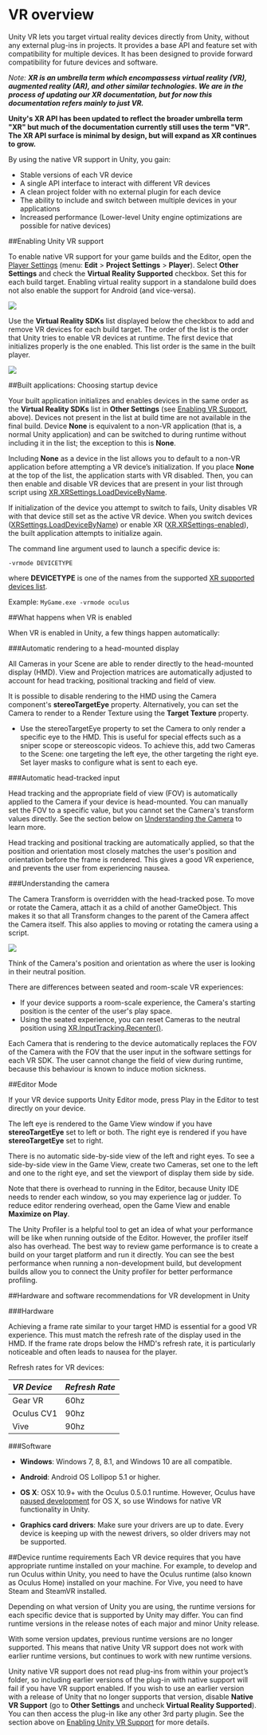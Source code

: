 VR overview
===========
<!-- https://trello.com/c/Qw7imxOL -->

Unity VR lets you target virtual reality devices directly from Unity, without any external plug-ins in projects. It provides a base API and feature set with compatibility for multiple devices. It has been designed to provide forward compatibility for future devices and software.

*Note: **XR is an umbrella term which encompassess virtual reality (VR), augmented reality (AR), and other similar technologies. We are in the process of updating our XR documentation, but for now this documentation refers mainly to just VR.***

**Unity's XR API has been updated to reflect the broader umbrella term "XR" but much of the documentation currently still uses the term "VR". The XR API surface is minimal by design, but will expand as XR continues to grow.**

By using the native VR support in Unity, you gain:

* Stable versions of each VR device
* A single API interface to interact with different VR devices
* A clean project folder with no external plugin for each device
* The ability to include and switch between multiple devices in your applications
* Increased performance (Lower-level Unity engine optimizations are possible for native devices)

<a name="EnablingVRSupport"></a>
##Enabling Unity VR support

To enable native VR support for your game builds and the Editor, open the [Player Settings](class-PlayerSettings) (menu: __Edit__ > __Project Settings__ > __Player__). Select __Other Settings__ and check the __Virtual Reality Supported__ checkbox. Set this for each build target. Enabling virtual reality support in a standalone build does not also enable the support for Android (and vice-versa).

![](../uploads/Main/PlayerSettings.png)

Use the __Virtual Reality SDKs__ list displayed below the checkbox to add and remove VR devices for each build target. The order of the list is the order that Unity tries to enable VR devices at runtime. The first device that initializes properly is the one enabled. This list order is the same in the built player.

![](../uploads/Main/VRSupported.png)

##Built applications: Choosing startup device

Your built application initializes and enables devices in the same order as the __Virtual Reality SDKs__ list in __Other Settings__ (see [Enabling VR Support](#EnablingVRSupport), above).  Devices not present in the list at build time are not available in the final build. Device __None__ is equivalent to a non-VR application (that is, a normal Unity application) and can be switched to during runtime without including it in the list; the exception to this is __None__.

Including __None__ as a device in the list allows you to default to a non-VR application before attempting a VR device’s initialization. If you place __None__ at the top of the list, the application starts with VR disabled. Then, you can then enable and disable VR devices that are present in your list through script using [XR.XRSettings.LoadDeviceByName](ScriptRef:XR.XRSettings.LoadDeviceByName).

If initialization of the device you attempt to switch to fails, Unity disables VR with that device still set as the active VR device. When you switch devices ([XRSettings.LoadDeviceByName](ScriptRef:XR.XRSettings.LoadDeviceByName)) or enable XR ([XR.XRSettings-enabled](ScriptRef:XR.XRSettings-enabled.html)), the built application attempts to initialize again.


The command line argument used to launch a specific device is:

``-vrmode DEVICETYPE``

where __DEVICETYPE__ is one of the names from the supported [XR supported devices list](ScriptRef:XR.XRSettings-supportedDevices.html). 

Example: ``MyGame.exe -vrmode oculus``

##What happens when VR is enabled

When VR is enabled in Unity, a few things happen automatically:

###Automatic rendering to a head-mounted display

All Cameras in your Scene are able to render directly to the head-mounted display (HMD). View and Projection matrices are automatically adjusted to account for head tracking, positional tracking and field of view. 

It is possible to disable rendering to the HMD using the Camera component's __stereoTargetEye__ property. Alternatively, you can set the Camera to render to a Render Texture using the __Target Texture__ property.

* Use the stereoTargetEye property to set the Camera to only render a specific eye to the HMD. This is useful for special effects such as a sniper scope or stereoscopic videos. To achieve this, add two Cameras to the Scene: one targeting the left eye, the other targeting the right eye. Set layer masks to configure what is sent to each eye.

###Automatic head-tracked input

Head tracking and the appropriate field of view (FOV) is automatically applied to the Camera if your device is head-mounted. You can manually set the FOV to a specific value, but you cannot set the Camera's transform values directly. See the section below on [Understanding the Camera](#UnderstandingTheCamera) to learn more.

Head tracking and positional tracking are automatically applied, so that the position and orientation most closely matches the user's position and orientation before the frame is rendered. This gives a good VR experience, and prevents the user from experiencing nausea.

<a name="UnderstandingTheCamera"></a>
###Understanding the camera

The Camera Transform is overridden with the head-tracked pose. To move or rotate the Camera, attach it as a child of another GameObject. This makes it so that all Transform changes to the parent of the Camera affect the Camera itself. This also applies to moving or rotating the camera using a script.

![](../uploads/Main/CameraContainer.png)

Think of the Camera's position and orientation as where the user is looking in their neutral position.

There are differences between seated and room-scale VR experiences:

* If your device supports a room-scale experience, the Camera's starting position is the center of the user's play space.
* Using the seated experience, you can reset Cameras to the neutral position using [XR.InputTracking.Recenter()](ScriptRef:XR.InputTracking.Recenter.html).

Each Camera that is rendering to the device automatically replaces the FOV of the Camera with the FOV that the user input in the software settings for each VR SDK. The user cannot change the field of view during runtime, because this behaviour is known to induce motion sickness.


##Editor Mode

If your VR device supports Unity Editor mode, press Play in the Editor to test directly on your device.

The left eye is rendered to the Game View window if you have __stereoTargetEye__ set to left or both. The right eye is rendered if you have __stereoTargetEye__ set to right. 

There is no automatic side-by-side view of the left and right eyes. To see a side-by-side view in the Game View, create two Cameras, set one to the left and one to the right eye, and set the viewport of display them side by side.

Note that there is overhead to running in the Editor, because Unity IDE needs to render each window, so you may experience lag or judder. To reduce editor rendering overhead, open the Game View and enable __Maximize on Play__.

The Unity Profiler is a helpful tool to get an idea of what your performance will be like when running outside of the Editor. However, the profiler itself also has overhead. The best way to review game performance is to create a build on your target platform and run it directly. You can see the best performance when running a non-development build, but development builds allow you to connect the Unity profiler for better performance profiling.

##Hardware and software recommendations for VR development in Unity

###Hardware

Achieving a frame rate similar to your target HMD is essential for a good VR experience. This must match the refresh rate of the display used in the HMD. If the frame rate drops below the HMD's refresh rate, it is particularly noticeable and often leads to nausea for the player.

Refresh rates for VR devices:

|**_VR Device_** |**_Refresh Rate_** |
|:---|:---|
|Gear VR| 60hz|
|Oculus CV1|90hz|
|Vive|90hz|

###Software

* **Windows**: Windows 7, 8, 8.1, and Windows 10 are all compatible.

* **Android**: Android OS Lollipop 5.1 or higher.

* **OS X**: OSX 10.9+ with the Oculus 0.5.0.1 runtime. However, Oculus have [paused development](https://www.oculus.com/en-us/blog/powering-the-rift/) for OS X, so use Windows for native VR functionality in Unity.

* **Graphics card drivers**: Make sure your drivers are up to date. Every device is keeping up with the newest drivers, so older drivers may not be supported.


##Device runtime requirements
Each VR device requires that you have appropriate runtime installed on your machine. For example, to develop and run Oculus within Unity, you need to have the Oculus runtime (also known as Oculus Home)  installed on your machine. For Vive, you need to have Steam and SteamVR installed.

Depending on what version of Unity you are using, the runtime versions for each specific device that is supported by Unity may differ. You can find runtime versions in the release notes of each major and minor Unity release.

With some version updates, previous runtime versions are no longer supported. This means that native Unity VR support does not work with earlier runtime versions, but continues to work with new runtime versions.

Unity native VR support does not read plug-ins from within your project’s folder, so including earlier versions of the plug-in with native support will fail if you have VR support enabled. If you wish to use an earlier version with a release of Unity that no longer supports that version,  disable __Native VR Support__ (go to __Other Settings__ and uncheck  __Virtual Reality Supported__). You can then access the plug-in like any other 3rd party plugin. See the section above on [Enabling Unity VR Support](#EnablingVRSupport) for more details.

